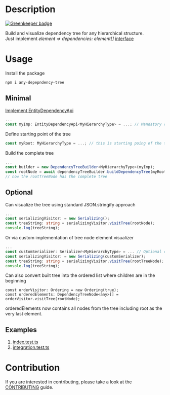 # Description

[![Greenkeeper badge](https://badges.greenkeeper.io/baksale/any-dependency-tree.svg)](https://greenkeeper.io/)

Build and visualize dependency tree for any hierarchical structure.  
Just implement *element => dependencies: element[]* [interface](./src/index.ts#EntityDependencyApi)  

# Usage
Install the package
```bash
npm i any-depepndency-tree
```
## Minimal
[Implement EntityDependencyApi](./src/index.ts#EntityDependencyApi)
```typescript
...
const myImp: EntityDependencyApi<MyHierarchyType> = ...; // Mandatory custom implementation
```
Define starting point of the tree
```typescript
const myRoot: MyHierarchyType = ...; // this is starting poing of the tree;
```
Build the complete tree
```typescript
...
const builder = new DependencyTreeBuilder<MyHierarchyType>(myImp);
const rootNode = await dependencyTreeBuilder.buildDependencyTree(myRoot);
// now the rootTreeNode has the complete tree
```
## Optional
Can visualize the tree using standard JSON.stringify approach
```typescript
...
const serializingVisitor: = new Serializing();
const treeString: string = serializingVisitor.visitTree(rootNode);
console.log(treeString);
```
Or via custom implementation of tree node element visualizer
```typescript
...
const customSerializer: Serializer<MyHierarchyType> = ... // Optional custom implementation
const serializingVisitor: = new Serializing(customSerializer);
const treeString: string = serializingVisitor.visitTree(rootTreeNode);
console.log(treeString);
```
Can also convert built tree into the ordered list where children are in the beginning  
```
const orderVisitor: Ordering = new Ordering(true);
const orderedElements: DependencyTreeNode<any>[] = orderVisitor.visitTree(rootNode);
```
orderedElements now contains all nodes from the tree including root as the very last element.  

## Examples
1. [index.test.ts](./test/index.test.ts)
1. [integration.test.ts](./test/visitor/serializing.test.ts)

# Contribution
If you are interested in contributing, please take a look at the [CONTRIBUTING](./CONTRIBUTING.md) guide.
